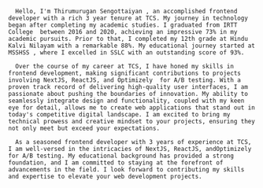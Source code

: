 
      Hello, I'm Thirumurugan Sengottaiyan , an accomplished frontend developer with a rich 3 year tenure at TCS. My journey in technology began after completing my academic studies. I graduated from IRTT College  between 2016 and 2020, achieving an impressive 73% in my academic pursuits. Prior to that, I completed my 12th grade at Hindu Kalvi Nilayam with a remarkable 88%. My educational journey started at MSSHSS , where I excelled in SSLC with an outstanding score of 93%.
   
      Over the course of my career at TCS, I have honed my skills in frontend development, making significant contributions to projects involving NextJS, ReactJS, and Optimizely  for A/B testing. With a proven track record of delivering high-quality user interfaces, I am passionate about pushing the boundaries of innovation. My ability to seamlessly integrate design and functionality, coupled with my keen eye for detail, allows me to create web applications that stand out in today's competitive digital landscape. I am excited to bring my technical prowess and creative mindset to your projects, ensuring they not only meet but exceed your expectations.
    
      As a seasoned frontend developer with 3 years of experience at TCS, I am well-versed in the intricacies of NextJS, ReactJS, andOptimizely  for A/B testing. My educational background has provided a strong foundation, and I am committed to staying at the forefront of advancements in the field. I look forward to contributing my skills and expertise to elevate your web development projects.
